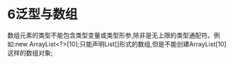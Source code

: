 ﻿# 6泛型与数组
数组元素的类型不能包含类型变量或类型形参,除非是无上限的类型通配符。例如:new ArrayList<?>[10];只能声明List<String>[]形式的数组,但是不能创建ArrayList<String>[10]这样的数组对象;
